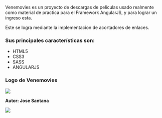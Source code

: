 Venemovies es un proyecto de descargas de películas usado realmente como material de practica para el Framework AngularJS,
y para lograr un ingreso esta.

Este se logra mediante la implementacion de acortadores de enlaces.

### Sus principales características son:

* HTML5
* CSS3
* SASS
* ANGULARJS

### Logo de Venemovies

![](https://2.bp.blogspot.com/-vBhnGnkJA50/V3bsdklHoQI/AAAAAAAABgw/TMuDKI_VP1YA4k2ndOwfIo_BQEed5CamQCLcB/s1600/logo.png)

**Autor: Jose Santana**

![](https://2.bp.blogspot.com/-ny3hiS-_Dmk/V3bsdVzyNuI/AAAAAAAABgs/v9C-cqkiITs-RJ_jqJCfURr-T4Vu3DfjQCLcB/s1600/logo-santana.png)
